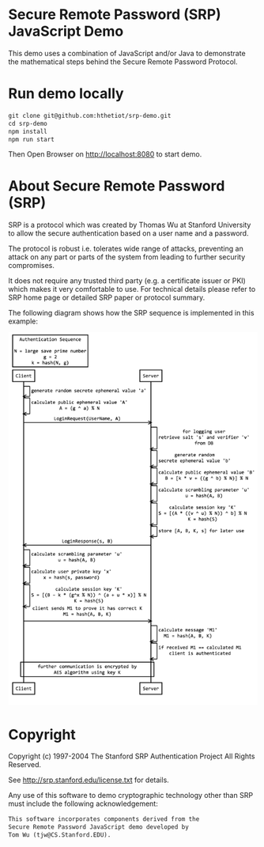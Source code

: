 # Secure Remote Password (SRP) JavaScript Demo

This demo uses a combination of JavaScript and/or Java to demonstrate the mathematical steps behind the Secure Remote Password Protocol.

# Run demo locally

```
git clone git@github.com:hthetiot/srp-demo.git
cd srp-demo
npm install
npm run start
```

Then Open Browser on [http://localhost:8080](http://localhost:8080) to start demo.

# About Secure Remote Password (SRP)

  SRP is a protocol which was created by Thomas Wu at Stanford University to allow the secure authentication based on a user name and a password.

  The protocol is robust i.e. tolerates wide range of attacks, preventing an attack on any part or parts of the system from leading to further security compromises.

  It does not require any trusted third party (e.g. a certificate issuer or PKI) which makes it very comfortable to use.
For technical details please refer to SRP home page or detailed SRP paper or protocol summary.

The following diagram shows how the SRP sequence is implemented in this example:

![SRP Authentication Sequence](doc/SrpAuthenticationSequence.png "SRP Authentication Sequence")

# Copyright

Copyright (c) 1997-2004  The Stanford SRP Authentication Project
All Rights Reserved.

See http://srp.stanford.edu/license.txt for details.

 Any use of this software to demo cryptographic technology other
than SRP must include the following acknowledgement:

    This software incorporates components derived from the
    Secure Remote Password JavaScript demo developed by
    Tom Wu (tjw@CS.Stanford.EDU).

